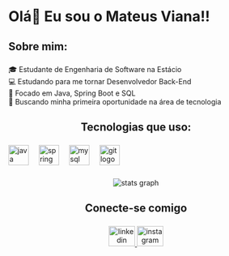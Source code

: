 <h1 align="left">Olá👋 Eu sou o Mateus Viana!!</h1>

###

<h2 align="left">Sobre mim:</h2>

###

<p align="left">🎓 Estudante de Engenharia de Software na Estácio  <br>💻 Estudando para me tornar Desenvolvedor Back-End  <br>🚀 Focado em Java, Spring Boot e SQL  <br>🎯 Buscando minha primeira oportunidade na área de tecnologia</p>

###

<h2 align="center">Tecnologias que uso:</h2>

###

<div align="left">
  <img src="https://skillicons.dev/icons?i=java" height="40" alt="java logo"  />
  <img width="12" />
  <img src="https://cdn.simpleicons.org/spring/6DB33F" height="40" alt="spring logo"  />
  <img width="12" />
  <img src="https://skillicons.dev/icons?i=mysql" height="40" alt="mysql logo"  />
  <img width="12" />
  <img src="https://cdn.simpleicons.org/git/F05032" height="40" alt="git logo"  />
</div>

###

<div align="center">
  <img src="https://github-readme-stats.vercel.app/api?username=mvianaa&hide_title=false&hide_rank=false&show_icons=true&include_all_commits=true&count_private=true&disable_animations=false&theme=rose_pine&locale=en&hide_border=false&order=1" alt="stats graph" />
</div>

###

<h2 align="center">Conecte-se comigo</h2>

###

<div align="center">
  <a href="www.linkedin.com/in/mateusvianabatista" target="_blank">
    <img src="https://raw.githubusercontent.com/maurodesouza/profile-readme-generator/master/src/assets/icons/social/linkedin/default.svg" width="52" height="40" alt="linkedin logo"  />
  </a>
  <a href="https://www.instagram.com/mviana.dev" target="_blank">
    <img src="https://raw.githubusercontent.com/maurodesouza/profile-readme-generator/master/src/assets/icons/social/instagram/default.svg" width="52" height="40" alt="instagram logo"  />
  </a>
</div>
